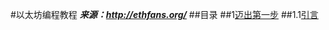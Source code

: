 #以太坊编程教程
***来源：http://ethfans.org/***
##目录
##1[迈出第一步](http://ethfans.org/posts/a-gentle-introduction-to-ethereum-programming-part-1#1)
##1.1[引言](http://ethfans.org/posts/a-gentle-introduction-to-ethereum-programming-part-1#1.1)
